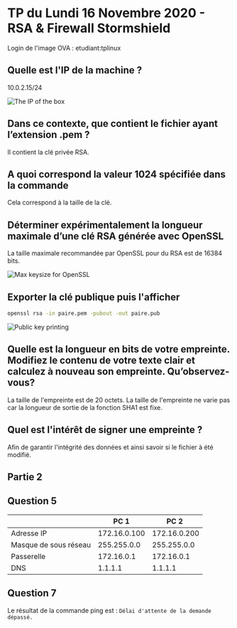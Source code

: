 # TP du Lundi 16 Novembre 2020 - RSA & Firewall Stormshield

Login de l'image OVA : etudiant:tplinux

## Quelle est l'IP de la machine ?

10.0.2.15/24

![The IP of the box](https://i.ibb.co/q0PvXGJ/image.png)

## Dans ce contexte, que contient le fichier ayant l’extension .pem ?

Il contient la clé privée RSA.

## A quoi correspond la valeur 1024 spécifiée dans la commande

Cela correspond à la taille de la clé.

## Déterminer expérimentalement la longueur maximale d’une clé RSA générée avec OpenSSL

La taille maximale recommandée par OpenSSL pour du RSA est de 16384 bits.

![Max keysize for OpenSSL](https://i.ibb.co/qdMWdL8/image.png)

## Exporter la clé publique puis l'afficher

```bash
openssl rsa -in paire.pem -pubout -out paire.pub
```

![Public key printing](https://i.ibb.co/BCgM50M/image.png)

## Quelle est la longueur en bits de votre empreinte. Modifiez le contenu de votre texte clair et calculez à nouveau son empreinte. Qu’observez-vous?

La taille de l'empreinte est de 20 octets. La taille de l'empreinte ne varie pas car la longueur de sortie de la fonction SHA1 est fixe.

## Quel est l'intérêt de signer une empreinte ?

Afin de garantir l'intégrité des données et ainsi savoir si le fichier à été modifié.

## Partie 2

## Question 5

|                       |  PC 1  |  PC 2 |
|-----------------------|---|---|
| Adresse IP            | 172.16.0.100  | 172.16.0.200  |
| Masque de sous réseau | 255.255.0.0  | 255.255.0.0  |
| Passerelle            | 172.16.0.1  | 172.16.0.1  |
| DNS                   | 1.1.1.1  | 1.1.1.1  |

## Question 7

Le résultat de la commande ping est : `Délai d'attente de la demande dépassé.`
